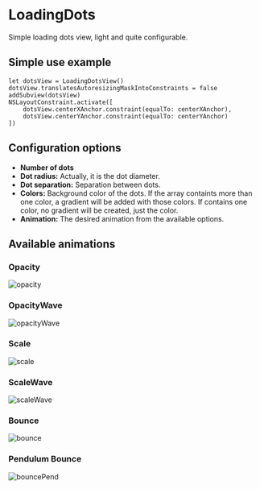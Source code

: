 # LoadingDots

Simple loading dots view, light and quite configurable.

## Simple use example

    let dotsView = LoadingDotsView()
	dotsView.translatesAutoresizingMaskIntoConstraints = false
	addSubview(dotsView)
	NSLayoutConstraint.activate([
		dotsView.centerXAnchor.constraint(equalTo: centerXAnchor),
		dotsView.centerYAnchor.constraint(equalTo: centerYAnchor)
	])

## Configuration options

 - **Number of dots**
 - **Dot radius:** Actually, it is the dot diameter.
 - **Dot separation:** Separation between dots.
 - **Colors:** Background color of the dots. If the array containts more than one color, a gradient will be added with those colors. If contains one color, no gradient will be created, just the color.
 - **Animation:** The desired animation from the available options.

## Available animations

### Opacity

![opacity](https://github.com/AlvaroOlave/LoadingDots/assets/11005083/8c7e06f4-69b3-455a-92f2-f7508a2c8c65)

### OpacityWave

![opacityWave](https://github.com/AlvaroOlave/LoadingDots/assets/11005083/d25b53ea-9d23-451f-9d31-8576d3a6ffb4)

### Scale

![scale](https://github.com/AlvaroOlave/LoadingDots/assets/11005083/cc0026ab-9793-4a7c-8ce6-eab16a81aafb)

### ScaleWave

![scaleWave](https://github.com/AlvaroOlave/LoadingDots/assets/11005083/d4aab452-2411-441f-b4dc-63effda6bb61)

### Bounce

![bounce](https://github.com/AlvaroOlave/LoadingDots/assets/11005083/7c9c4438-8a45-436e-86a4-b9b2ab43b354)

### Pendulum Bounce

![bouncePend](https://github.com/AlvaroOlave/LoadingDots/assets/11005083/d0da1a2d-b814-4544-8016-4cd6b04979df)
